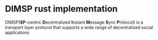 # DIMSP rust implementation

DIMSP(**SP**-centric **D**ecentralized **I**nstant **M**essage **S**ync **P**rotocol) is a transport layer protocol that supports a wide range of decentralized social applications

